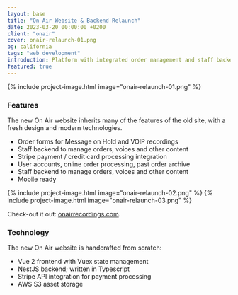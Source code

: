 ```yaml
---
layout: base
title: "On Air Website & Backend Relaunch"
date: 2023-03-20 00:00:00 +0200
client: "onair"
cover: onair-relaunch-01.png
bg: california
tags: "web development"
introduction: Platform with integrated order management and staff backend for voice recordings.
featured: true
---
```


{% include project-image.html image="onair-relaunch-01.png" %}

### Features

The new On Air website inherits many of the features of the old site, with a fresh design and modern technologies.

- Order forms for Message on Hold and VOIP recordings
- Staff backend to manage orders, voices and other content
- Stripe payment / credit card processing integration
- User accounts, online order processing, past order archive
- Staff backend to manage orders, voices and other content
- Mobile ready


{% include project-image.html image="onair-relaunch-02.png" %}
{% include project-image.html image="onair-relaunch-03.png" %}

Check-out it out: [onairrecordings.com](https://onairrecordings.com/).

### Technology

The new On Air website is handcrafted from scratch:

- Vue 2 frontend with Vuex state management
- NestJS backend; written in Typescript
- Stripe API integration for payment processing
- AWS S3 asset storage